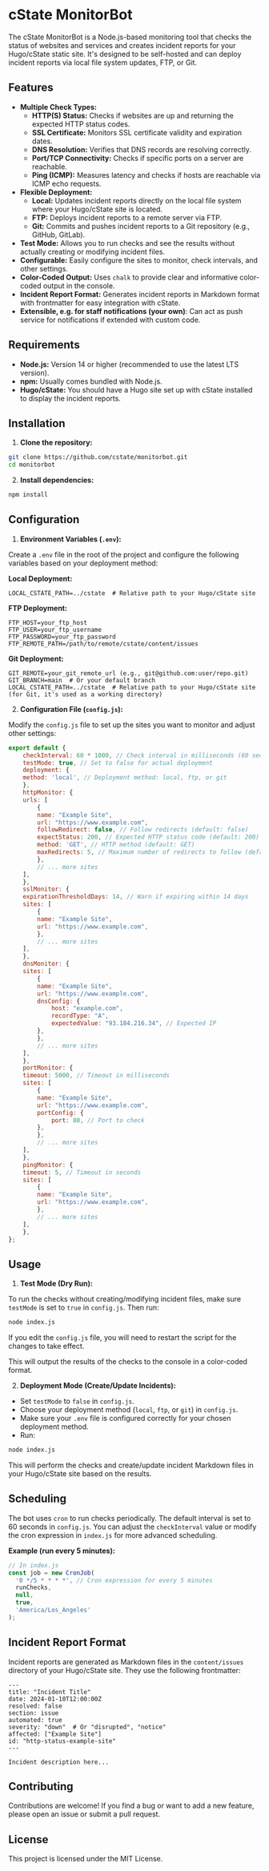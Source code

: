 # cState MonitorBot

The cState MonitorBot is a Node.js-based monitoring tool that checks the status of websites and services and creates incident reports for your Hugo/cState static site. It's designed to be self-hosted and can deploy incident reports via local file system updates, FTP, or Git.

## Features

*   **Multiple Check Types:**
    *   **HTTP(S) Status:** Checks if websites are up and returning the expected HTTP status codes.
    *   **SSL Certificate:** Monitors SSL certificate validity and expiration dates.
    *   **DNS Resolution:** Verifies that DNS records are resolving correctly.
    *   **Port/TCP Connectivity:** Checks if specific ports on a server are reachable.
    *   **Ping (ICMP):** Measures latency and checks if hosts are reachable via ICMP echo requests.
*   **Flexible Deployment:**
    *   **Local:** Updates incident reports directly on the local file system where your Hugo/cState site is located.
    *   **FTP:** Deploys incident reports to a remote server via FTP.
    *   **Git:** Commits and pushes incident reports to a Git repository (e.g., GitHub, GitLab).
*   **Test Mode:** Allows you to run checks and see the results without actually creating or modifying incident files.
*   **Configurable:** Easily configure the sites to monitor, check intervals, and other settings.
*   **Color-Coded Output:** Uses `chalk` to provide clear and informative color-coded output in the console.
*   **Incident Report Format:** Generates incident reports in Markdown format with frontmatter for easy integration with cState.
*   **Extensible, e.g. for staff notifications (your own)**: Can act as push service for notifications if extended with custom code.

## Requirements

*   **Node.js:** Version 14 or higher (recommended to use the latest LTS version).
*   **npm:** Usually comes bundled with Node.js.
*   **Hugo/cState:** You should have a Hugo site set up with cState installed to display the incident reports.

## Installation

1. **Clone the repository:**

```bash
git clone https://github.com/cstate/monitorbot.git
cd monitorbot
```

2. **Install dependencies:**

```bash
npm install
```

## Configuration

1. **Environment Variables (`.env`):**

Create a `.env` file in the root of the project and configure the following variables based on your deployment method:

**Local Deployment:**

```
LOCAL_CSTATE_PATH=../cstate  # Relative path to your Hugo/cState site
```

**FTP Deployment:**

```
FTP_HOST=your_ftp_host
FTP_USER=your_ftp_username
FTP_PASSWORD=your_ftp_password
FTP_REMOTE_PATH=/path/to/remote/cstate/content/issues
```

**Git Deployment:**

```
GIT_REMOTE=your_git_remote_url (e.g., git@github.com:user/repo.git)
GIT_BRANCH=main  # Or your default branch
LOCAL_CSTATE_PATH=../cstate  # Relative path to your Hugo/cState site (for Git, it's used as a working directory)
```

2. **Configuration File (`config.js`):**

Modify the `config.js` file to set up the sites you want to monitor and adjust other settings:

```javascript
export default {
	checkInterval: 60 * 1000, // Check interval in milliseconds (60 seconds)
	testMode: true, // Set to false for actual deployment
	deployment: {
	method: 'local', // Deployment method: local, ftp, or git
	},
	httpMonitor: {
	urls: [
		{
		name: "Example Site",
		url: "https://www.example.com",
		followRedirect: false, // Follow redirects (default: false)
		expectStatus: 200, // Expected HTTP status code (default: 200)
		method: 'GET', // HTTP method (default: GET)
		maxRedirects: 5, // Maximum number of redirects to follow (default: 5)
		},
		// ... more sites
	],
	},
	sslMonitor: {
	expirationThresholdDays: 14, // Warn if expiring within 14 days
	sites: [
		{
		name: "Example Site",
		url: "https://www.example.com",
		},
		// ... more sites
	],
	},
	dnsMonitor: {
	sites: [
		{
		name: "Example Site",
		url: "https://www.example.com",
		dnsConfig: {
			host: "example.com",
			recordType: "A",
			expectedValue: "93.184.216.34", // Expected IP
		},
		},
		// ... more sites
	],
	},
	portMonitor: {
	timeout: 5000, // Timeout in milliseconds
	sites: [
		{
		name: "Example Site",
		url: "https://www.example.com",
		portConfig: {
			port: 80, // Port to check
		},
		},
		// ... more sites
	],
	},
	pingMonitor: {
	timeout: 5, // Timeout in seconds
	sites: [
		{
		name: "Example Site",
		url: "https://www.example.com",
		},
		// ... more sites
	],
	},
};
```

## Usage

1. **Test Mode (Dry Run):**

To run the checks without creating/modifying incident files, make sure `testMode` is set to `true` in `config.js`. Then run:

```bash
node index.js
```

If you edit the `config.js` file, you will need to restart the script for the changes to take effect.

This will output the results of the checks to the console in a color-coded format.

2. **Deployment Mode (Create/Update Incidents):**

*   Set `testMode` to `false` in `config.js`.
*   Choose your deployment method (`local`, `ftp`, or `git`) in `config.js`.
*   Make sure your `.env` file is configured correctly for your chosen deployment method.
*   Run:

```bash
node index.js
```

This will perform the checks and create/update incident Markdown files in your Hugo/cState site based on the results.

## Scheduling

The bot uses `cron` to run checks periodically. The default interval is set to 60 seconds in `config.js`. You can adjust the `checkInterval` value or modify the cron expression in `index.js` for more advanced scheduling.

**Example (run every 5 minutes):**

```javascript
// In index.js
const job = new CronJob(
  '0 */5 * * * *', // Cron expression for every 5 minutes
  runChecks,
  null,
  true,
  'America/Los_Angeles'
);
```

## Incident Report Format

Incident reports are generated as Markdown files in the `content/issues` directory of your Hugo/cState site. They use the following frontmatter:

```
---
title: "Incident Title"
date: 2024-01-10T12:00:00Z
resolved: false
section: issue
automated: true
severity: "down"  # Or "disrupted", "notice"
affected: ["Example Site"]
id: "http-status-example-site"
---

Incident description here...
```

## Contributing

Contributions are welcome! If you find a bug or want to add a new feature, please open an issue or submit a pull request.

## License

This project is licensed under the MIT License.
